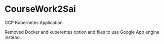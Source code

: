 # CourseWork2Sai
GCP Kubernetes Application

Removed Docker and kuberentes option and files to use Google App engine instead. 